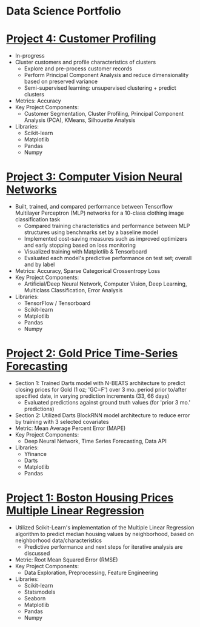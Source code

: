 # Data Science Portfolio

# [Project 4: Customer Profiling](https://github.com/DomS1080/Data-Science/blob/main/Projects/Customer/Customer.ipynb)
   - In-progress
   - Cluster customers and profile characteristics of clusters
     * Explore and pre-process customer records
     * Perform Principal Component Analysis and reduce dimensionality based on preserved variance
     * Semi-supervised learning: unsupervised clustering + predict clusters
   - Metrics: Accuracy
   - Key Project Components:
     * Customer Segmentation, Cluster Profiling, Principal Component Analysis (PCA), KMeans, Silhouette Analysis
   - Libraries:
     * Scikit-learn
     * Matplotlib
     * Pandas
     * Numpy

# [Project 3: Computer Vision Neural Networks](https://github.com/DomS1080/Data-Science/blob/main/Projects/Deep%20Neural%20Network/Computer%20Vision/F-MNIST%20Tensorflow%20MLPs.ipynb)
   - Built, trained, and compared performance between Tensorflow Multilayer Perceptron (MLP) networks for a 10-class clothing image classification task
     * Compared training characteristics and performance between MLP structures using benchmarks set by a baseline model
     * Implemented cost-saving measures such as improved optimizers and early stopping based on loss monitoring
     * Visualized training with Matplotlib & Tensorboard
     * Evaluated each model's predictive performance on test set; overall and by label
   - Metrics: Accuracy, Sparse Categorical Crossentropy Loss
   - Key Project Components:
     * Artificial/Deep Neural Network, Computer Vision, Deep Learning, Multiclass Classification, Error Analysis
   - Libraries:
     * TensorFlow / Tensorboard
     * Scikit-learn
     * Matplotlib
     * Pandas
     * Numpy

# [Project 2: Gold Price Time-Series Forecasting](https://github.com/DomS1080/Data-Science/blob/main/Projects/Supervised%20Learning/Time%20Series%20Forecasting/Gold%20Darts%20N-BEATS%20BlockRNN.ipynb)
   - Section 1: Trained Darts model with N-BEATS architecture to predict closing prices for Gold (1 oz; 'GC=F') over 3 mo. period prior to/after specified date, in varying prediction increments (33, 66 days)
     * Evaluated predictions against ground truth values (for 'prior 3 mo.' predictions)
   - Section 2: Utilized Darts BlockRNN model architecture to reduce error by training with 3 selected covariates
   - Metric: Mean Average Percent Error (MAPE)
   - Key Project Components:
     * Deep Neural Network, Time Series Forecasting, Data API
   - Libraries:
     * Yfinance
     * Darts
     * Matplotlib
     * Pandas

# [Project 1: Boston Housing Prices Multiple Linear Regression](https://github.com/DomS1080/Data-Science/blob/main/Projects/Supervised%20Learning/Regression/Boston%20Multiple%20Linear%20Regression.ipynb)
   - Utilized Scikit-Learn's implementation of the Multiple Linear Regression algorithm to predict median housing values by neighborhood, based on neighborhood data/characteristics
     * Predictive performance and next steps for iterative analysis are discussed
   - Metric: Root Mean Squared Error (RMSE)
   - Key Project Components:
     * Data Exploration, Preprocessing, Feature Engineering
   - Libraries:
     * Scikit-learn
     * Statsmodels
     * Seaborn
     * Matplotlib
     * Pandas
     * Numpy
